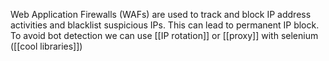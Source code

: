 Web Application Firewalls (WAFs) are used to track and block IP address activities and blacklist suspicious IPs. This can lead to permanent IP block.
To avoid bot detection we can use [[IP rotation]] or [[proxy]] with selenium ([[cool libraries]])